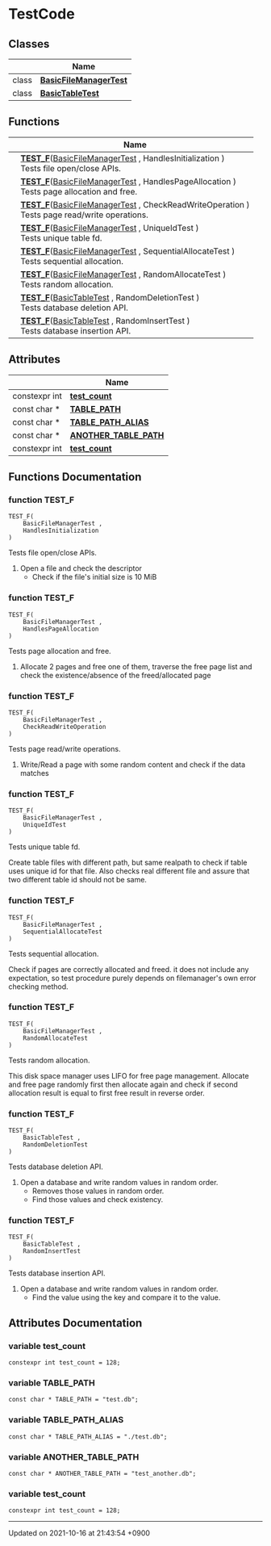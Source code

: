 

# TestCode



## Classes

|                | Name           |
| -------------- | -------------- |
| class | **[BasicFileManagerTest](/Classes/BasicFileManagerTest)**  |
| class | **[BasicTableTest](/Classes/BasicTableTest)**  |

## Functions

|                | Name           |
| -------------- | -------------- |
| | **[TEST_F](/Modules/TestCode#function-test_f)**(<a href="/Classes/BasicFileManagerTest">BasicFileManagerTest</a> , HandlesInitialization )<br>Tests file open/close APIs.  |
| | **[TEST_F](/Modules/TestCode#function-test_f)**(<a href="/Classes/BasicFileManagerTest">BasicFileManagerTest</a> , HandlesPageAllocation )<br>Tests page allocation and free.  |
| | **[TEST_F](/Modules/TestCode#function-test_f)**(<a href="/Classes/BasicFileManagerTest">BasicFileManagerTest</a> , CheckReadWriteOperation )<br>Tests page read/write operations.  |
| | **[TEST_F](/Modules/TestCode#function-test_f)**(<a href="/Classes/BasicFileManagerTest">BasicFileManagerTest</a> , UniqueIdTest )<br>Tests unique table fd.  |
| | **[TEST_F](/Modules/TestCode#function-test_f)**(<a href="/Classes/BasicFileManagerTest">BasicFileManagerTest</a> , SequentialAllocateTest )<br>Tests sequential allocation.  |
| | **[TEST_F](/Modules/TestCode#function-test_f)**(<a href="/Classes/BasicFileManagerTest">BasicFileManagerTest</a> , RandomAllocateTest )<br>Tests random allocation.  |
| | **[TEST_F](/Modules/TestCode#function-test_f)**(<a href="/Classes/BasicTableTest">BasicTableTest</a> , RandomDeletionTest )<br>Tests database deletion API.  |
| | **[TEST_F](/Modules/TestCode#function-test_f)**(<a href="/Classes/BasicTableTest">BasicTableTest</a> , RandomInsertTest )<br>Tests database insertion API.  |

## Attributes

|                | Name           |
| -------------- | -------------- |
| constexpr int | **[test_count](/Modules/TestCode#variable-test_count)**  |
| const char * | **[TABLE_PATH](/Modules/TestCode#variable-table_path)**  |
| const char * | **[TABLE_PATH_ALIAS](/Modules/TestCode#variable-table_path_alias)**  |
| const char * | **[ANOTHER_TABLE_PATH](/Modules/TestCode#variable-another_table_path)**  |
| constexpr int | **[test_count](/Modules/TestCode#variable-test_count)**  |


## Functions Documentation

### function TEST_F

```
TEST_F(
    BasicFileManagerTest ,
    HandlesInitialization 
)
```

Tests file open/close APIs. 



1. Open a file and check the descriptor
    * Check if the file's initial size is 10 MiB 


### function TEST_F

```
TEST_F(
    BasicFileManagerTest ,
    HandlesPageAllocation 
)
```

Tests page allocation and free. 



1. Allocate 2 pages and free one of them, traverse the free page list and check the existence/absence of the freed/allocated page 


### function TEST_F

```
TEST_F(
    BasicFileManagerTest ,
    CheckReadWriteOperation 
)
```

Tests page read/write operations. 



1. Write/Read a page with some random content and check if the data matches 


### function TEST_F

```
TEST_F(
    BasicFileManagerTest ,
    UniqueIdTest 
)
```

Tests unique table fd. 

Create table files with different path, but same realpath to check if table uses unique id for that file. Also checks real different file and assure that two different table id should not be same. 


### function TEST_F

```
TEST_F(
    BasicFileManagerTest ,
    SequentialAllocateTest 
)
```

Tests sequential allocation. 

Check if pages are correctly allocated and freed. it does not include any expectation, so test procedure purely depends on filemanager's own error checking method. 


### function TEST_F

```
TEST_F(
    BasicFileManagerTest ,
    RandomAllocateTest 
)
```

Tests random allocation. 

This disk space manager uses LIFO for free page management. Allocate and free page randomly first then allocate again and check if second allocation result is equal to first free result in reverse order. 


### function TEST_F

```
TEST_F(
    BasicTableTest ,
    RandomDeletionTest 
)
```

Tests database deletion API. 



1. Open a database and write random values in random order.
    * Removes those values in random order.
    * Find those values and check existency. 


### function TEST_F

```
TEST_F(
    BasicTableTest ,
    RandomInsertTest 
)
```

Tests database insertion API. 



1. Open a database and write random values in random order.
    * Find the value using the key and compare it to the value. 



## Attributes Documentation

### variable test_count

```
constexpr int test_count = 128;
```


### variable TABLE_PATH

```
const char * TABLE_PATH = "test.db";
```


### variable TABLE_PATH_ALIAS

```
const char * TABLE_PATH_ALIAS = "./test.db";
```


### variable ANOTHER_TABLE_PATH

```
const char * ANOTHER_TABLE_PATH = "test_another.db";
```


### variable test_count

```
constexpr int test_count = 128;
```





-------------------------------

Updated on 2021-10-16 at 21:43:54 +0900